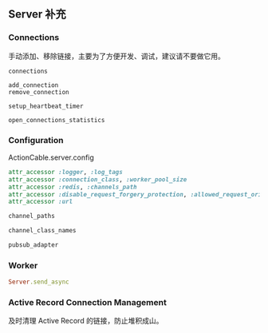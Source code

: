 ## Server 补充

### Connections

手动添加、移除链接，主要为了方便开发、调试，建议请不要做它用。

```
connections

add_connection
remove_connection

setup_heartbeat_timer

open_connections_statistics
```

### Configuration

ActionCable.server.config

```ruby
attr_accessor :logger, :log_tags
attr_accessor :connection_class, :worker_pool_size
attr_accessor :redis, :channels_path
attr_accessor :disable_request_forgery_protection, :allowed_request_origins
attr_accessor :url

channel_paths

channel_class_names

pubsub_adapter
```

### Worker

```ruby
Server.send_async
```

### Active Record Connection Management

及时清理 Active Record 的链接，防止堆积成山。


